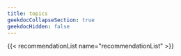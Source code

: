 ```yaml
---
title: topics
geekdocCollapseSection: true
geekdocHidden: false
---
```


{{< recommendationList name="recommendationList" >}}
